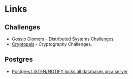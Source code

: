 # Links

## Challenges

- [Gossip Glomers](https://fly.io/dist-sys/) - Distributed Systems Challenges.
- [Cryptopals](https://cryptopals.com/) - Cryptography Challenges.

## Postgres

- [Postgres LISTEN/NOTIFY locks all databases on a server](https://www.recall.ai/blog/postgres-listen-notify-does-not-scale)
